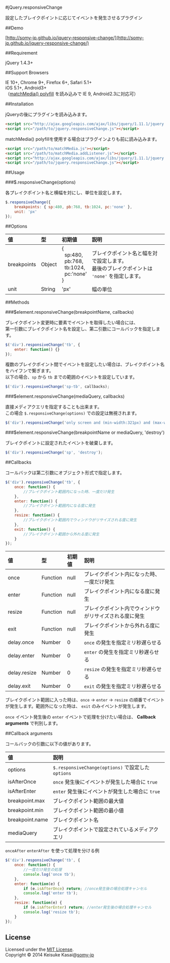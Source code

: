#jQuery.responsiveChange

設定したブレイクポイントに応じてイベントを発生させるプラグイン

##Demo

[http://somy-jp.github.io/jquery-responsive-change/](http://somy-jp.github.io/jquery-responsive-change/)

##Requirement

jQuery 1.4.3+

##Support Browsers

IE 10+, Chrome 9+, Firefox 6+, Safari 5.1+  
iOS 5.1+, Android3+  
（[matchMedia() polyfill](https://github.com/paulirish/matchMedia.js) を読み込みで IE 9, Android2.3に対応可）

##Installation

jQueryの後にプラグインを読み込みます。

```html
<script src="http://ajax.googleapis.com/ajax/libs/jquery/1.11.1/jquery.min.js"></script>
<script src="/path/to/jquery.responsiveChange.js"></script>
```

matchMedia() polyfillを使用する場合はプラグインよりも前に読み込みます。
```html
<script src="/path/to/matchMedia.js"></script>
<script src="/path/to/matchMedia.addListener.js"></script>
<script src="http://ajax.googleapis.com/ajax/libs/jquery/1.11.1/jquery.min.js"></script>
<script src="/path/to/jquery.responsiveChange.js"></script>
```

##Usage

###$.responsiveChange(options)

各プレイクポイント名と横幅を対にし、単位を設定します。

```js
$.responsiveChange({
	breakpoints: { sp:480, pb:768, tb:1024, pc:'none' },
	unit: 'px'
});
```

##Options

|値|型|初期値|説明|
|:--|:--|:--|:--|
|breakpoints|Object|{<br>&nbsp;&nbsp;sp:480,<br>&nbsp;&nbsp;pb:768,<br>&nbsp;&nbsp;tb:1024,<br>&nbsp;&nbsp;pc:'none'<br>}|ブレイクポイント名と幅を対で設定します。<br>最後のブレイクポイントは `'none'` を指定します。|
|unit|String|'px'|幅の単位|

##Methods

###$element.responsiveChange(breakpointName, callbacks)

ブレイクポイント変更時に要素でイベントを取得したい場合には、  
第一引数にブレイクポイント名を設定し、第二引数にコールバックを指定します。

```js
$('div').responsiveChange('tb', {
	enter: function() {}
});
```

複数のブレイクポイント間でイベントを設定したい場合は、ブレイクポイント名をハイフンで繋ぎます。  
以下の場合、`sp` から `tb` までの範囲のイベントを設定しています。

```js
$('div').responsiveChange('sp-tb', callbacks);
```

###$element.responsiveChange(mediaQuery, callbacks)

直接メディアクエリを指定することも出来ます。  
この場合 `$.responsiveChange(options)` での設定は無視されます。

```js
$('div').responsiveChange('only screen and (min-width:321px) and (max-width:480px)', callbacks);
```

###$element.responsiveChange(breakpointName or mediaQuery, 'destroy')

ブレイクポイントに設定されたイベントを破棄します。

```js
$('div').responsiveChange('sp', 'destroy');
```


##Callbacks

コールバックは第二引数にオブジェクト形式で指定します。

```js
$('div').responsiveChange('tb', {
	once: function() {
		//ブレイクポイント範囲内になった時、一度だけ発生
	},
	enter: function() {
		//ブレイクポイント範囲内になる度に発生
	},
	resize: function() {
		//ブレイクポイント範囲内でウィンドウがリサイズされる度に発生
	},
	exit: function() {
		//ブレイクポイント範囲から外れる度に発生
	}
});
```

|値|型|初期値|説明|
|:--|:--|:--|:--|
|once|Function|null|ブレイクポイント内になった時、一度だけ発生| 
|enter|Function|null|ブレイクポイント内になる度に発生|
|resize|Function|null|ブレイクポイント内でウィンドウがリサイズされる度に発生|
|exit|Function|null|ブレイクポイントから外れる度に発生|
|delay.once|Number|0|`once` の発生を指定ミリ秒遅らせる|
|delay.enter|Number|0|`enter` の発生を指定ミリ秒遅らせる|
|delay.resize|Number|0|`resize` の発生を指定ミリ秒遅らせる|
|delay.exit|Number|0|`exit` の発生を指定ミリ秒遅らせる|

ブレイクポイント範囲に入った時は、`once` -> `enter` -> `resize` の順番でイベントが発生します。範囲外になった時は、 `exit` のみイベントが発生します。

`once` イベント発生後の `enter` イベントで処理を分けたい場合は、 **Callback arguments** で判別します。


##Callback arguments

コールバックの引数に以下の値があります。

|値|説明|
|:--|:--|
|options|`$.responsiveChange(options)` で設定した `options`|
|isAfterOnce|`once` 発生後にイベントが発生した場合に `true`|
|isAfterEnter|`enter` 発生後にイベントが発生した場合に `true`|
|breakpoint.max|ブレイクポイント範囲の最大値|
|breakpoint.min|ブレイクポイント範囲の最小値|
|breakpoint.name|ブレイクポイント名|
|mediaQuery|ブレイクポイントで設定されているメディアクエリ|

`onceAfter` `enterAfter` を使って処理を分ける例

```js
$('div').responsiveChange('tb', {
	once: function() {
		//一度だけ発生の処理
		console.log('once tb');
	},
	enter: function(e) {
		if (e.isAfterOnce) return; //once発生後の場合処理キャンセル
		console.log('enter tb');
	},
	resize: function(e) {
		if (e.isAfterEnter) return; //enter発生後の場合処理キャンセル
		console.log('resize tb');
	}
});
```

## License

Licensed under the [MIT License](http://www.opensource.org/licenses/mit-license.php).  
Copyright © 2014 Keisuke Kasai@[somy-jp](https://github.com/somy-jp)